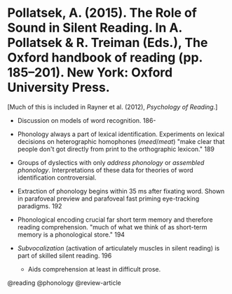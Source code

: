 # Pollatsek, A. (2015). The Role of Sound in Silent Reading. In A. Pollatsek & R. Treiman (Eds.), The Oxford handbook of reading (pp. 185–201). New York: Oxford University Press.

[Much of this is included in Rayner et al. (2012), *Psychology of Reading.*]

- Discussion on models of word recognition. 186-

- Phonology always a part of lexical identification. Experiments on lexical decisions on heterographic homophones (*meed*/*meat*) "make clear that people don't got directly from print to the orthographic lexicon." 189

- Groups of dyslectics with only *address phonology* or *assembled phonology*. Interpretations of these data for theories of word identification controversial.

- Extraction of phonology begins within 35 ms after fixating word. Shown in parafoveal preview and parafoveal fast priming eye-tracking paradigms. 192

- Phonological encoding crucial far short term memory and therefore reading comprehension. "much of what we think of as short-term memory is a phonological store." 194

- *Subvocalization* (activation of articulately muscles in silent reading) is part of skilled silent reading. 196
  - Aids comprehension at least in difficult prose.

@reading
@phonology
@review-article
